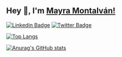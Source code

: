## Hey 👋, I'm [Mayra Montalván!](https://github.com/mamontalvan/)
<!--
[![Website Badge](https://img.shields.io/badge/Website-3b5998?style=flat-square&logo=google-chrome&logoColor=white)](https://maymontalvan.dev/)
-->
[![Linkedin Badge](https://img.shields.io/badge/-LinkedIn-0e76a8?style=flat-square&logo=Linkedin&logoColor=white)](https://linkedin.com/in/maymontalvan/)
[![Twitter Badge](https://img.shields.io/badge/-Twitter-00acee?style=flat-square&logo=Twitter&logoColor=white)](https://twitter.com/maychiqui)

[![Top Langs](https://github-readme-stats.vercel.app/api/top-langs/?username=mamontalvan&layout=compact)](https://github.com/mamontalvan/github-readme-stats)

[![Anurag's GitHub stats](https://github-readme-stats.vercel.app/api?username=mamontalvan)](https://github.com/anuraghazra/github-readme-stats)
<!--
![Mayra's GitHub stats](https://github-readme-stats.vercel.app/api?username=mamontalvan&show_icons=true&theme=radical)

[![Telegram Badge](https://img.shields.io/badge/-Telegram-0088cc?style=flat-square&logo=Telegram&logoColor=white)](https://t.me/iampavangandhi)
-->

<!--
**mamontalvan/mamontalvan** is a ✨ _special_ ✨ repository because its `README.md` (this file) appears on your GitHub profile.

Here are some ideas to get you started:

- 🔭 I’m currently working on ...
- 🌱 I’m currently learning ...
- 👯 I’m looking to collaborate on ...
- 🤔 I’m looking for help with ...
- 💬 Ask me about ...
- 📫 How to reach me: ...
- 😄 Pronouns: ...
- ⚡ Fun fact: ...
-->
